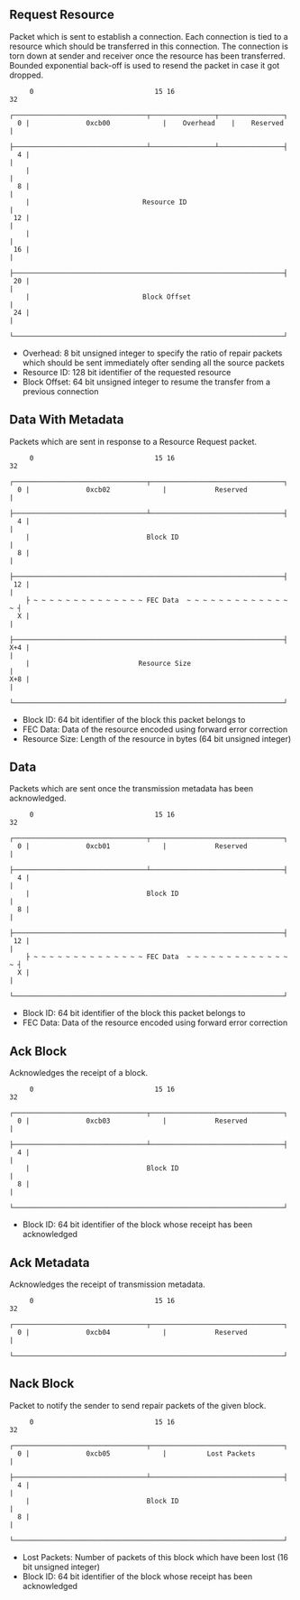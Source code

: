 ## Request Resource
Packet which is sent to establish a connection.
Each connection is tied to a resource which should be transferred in this connection.
The connection is torn down at sender and receiver once the resource has been transferred.
Bounded exponential back-off is used to resend the packet in case it got dropped. 
```
     0                              15 16                             32
    ┌─────────────────────────────────┬────────────────┬────────────────┐
  0 |              0xcb00             |    Overhead    |    Reserved    |
    ├─────────────────────────────────┴────────────────┴────────────────┤
  4 |                                                                   |
    |                                                                   |
  8 |                                                                   |
    |                            Resource ID                            |
 12 |                                                                   |
    |                                                                   |
 16 |                                                                   |
    ├───────────────────────────────────────────────────────────────────┤
 20 |                                                                   |
    |                            Block Offset                           |
 24 |                                                                   | 
    └───────────────────────────────────────────────────────────────────┘
```
- Overhead: 8 bit unsigned integer to specify the ratio of repair packets which should be sent immediately ofter sending all the source packets
- Resource ID: 128 bit identifier of the requested resource
- Block Offset: 64 bit unsigned integer to resume the transfer from a previous connection

## Data With Metadata
Packets which are sent in response to a Resource Request packet.
```
     0                              15 16                             32
    ┌─────────────────────────────────┬─────────────────────────────────┐
  0 |              0xcb02             |            Reserved             |
    ├─────────────────────────────────┴─────────────────────────────────┤
  4 |                                                                   |
    |                             Block ID                              |
  8 |                                                                   |
    ├───────────────────────────────────────────────────────────────────┤
 12 |                                                                   |
    ├ ~ ~ ~ ~ ~ ~ ~ ~ ~ ~ ~ ~ ~ ~ FEC Data  ~ ~ ~ ~ ~ ~ ~ ~ ~ ~ ~ ~ ~ ~ ┤
  X |                                                                   | 
    ├───────────────────────────────────────────────────────────────────┤
X+4 |                                                                   |
    |                           Resource Size                           |
X+8 |                                                                   | 
    └───────────────────────────────────────────────────────────────────┘
```
- Block ID: 64 bit identifier of the block this packet belongs to
- FEC Data: Data of the resource encoded using forward error correction
- Resource Size: Length of the resource in bytes (64 bit unsigned integer)

## Data
Packets which are sent once the transmission metadata has been acknowledged.
```
     0                              15 16                             32
    ┌─────────────────────────────────┬─────────────────────────────────┐
  0 |              0xcb01             |            Reserved             |
    ├─────────────────────────────────┴─────────────────────────────────┤
  4 |                                                                   |
    |                             Block ID                              |
  8 |                                                                   |
    ├───────────────────────────────────────────────────────────────────┤
 12 |                                                                   |
    ├ ~ ~ ~ ~ ~ ~ ~ ~ ~ ~ ~ ~ ~ ~ FEC Data  ~ ~ ~ ~ ~ ~ ~ ~ ~ ~ ~ ~ ~ ~ ┤
  X |                                                                   | 
    └───────────────────────────────────────────────────────────────────┘
```
- Block ID: 64 bit identifier of the block this packet belongs to
- FEC Data: Data of the resource encoded using forward error correction

## Ack Block
Acknowledges the receipt of a block.
```
     0                              15 16                             32
    ┌─────────────────────────────────┬─────────────────────────────────┐
  0 |              0xcb03             |            Reserved             |
    ├─────────────────────────────────┴─────────────────────────────────┤
  4 |                                                                   |
    |                             Block ID                              |
  8 |                                                                   |
    └───────────────────────────────────────────────────────────────────┘
```
- Block ID: 64 bit identifier of the block whose receipt has been acknowledged

## Ack Metadata
Acknowledges the receipt of transmission metadata.
```
     0                              15 16                             32
    ┌─────────────────────────────────┬─────────────────────────────────┐
  0 |              0xcb04             |            Reserved             |
    └───────────────────────────────────────────────────────────────────┘
```

## Nack Block
Packet to notify the sender to send repair packets of the given block.
```
     0                              15 16                             32
    ┌─────────────────────────────────┬─────────────────────────────────┐
  0 |              0xcb05             |          Lost Packets           |
    ├─────────────────────────────────┴─────────────────────────────────┤
  4 |                                                                   |
    |                             Block ID                              |
  8 |                                                                   |
    └───────────────────────────────────────────────────────────────────┘
```
- Lost Packets: Number of packets of this block which have been lost (16 bit unsigned integer)
- Block ID: 64 bit identifier of the block whose receipt has been acknowledged